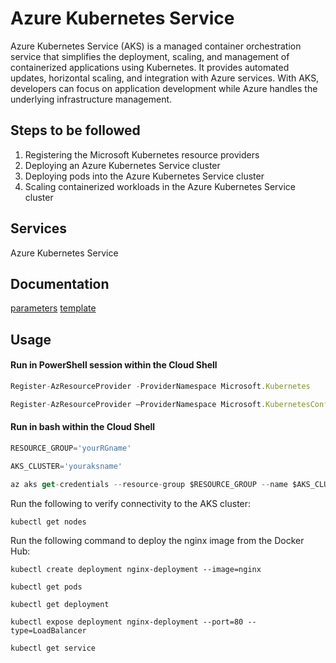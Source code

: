 # Azure Kubernetes Service

Azure Kubernetes Service (AKS) is a managed container orchestration service that simplifies the deployment, scaling, and management of containerized applications using Kubernetes. It provides automated updates, horizontal scaling, and integration with Azure services. With AKS, developers can focus on application development while Azure handles the underlying infrastructure management.

## Steps to be followed

1. Registering the Microsoft Kubernetes resource providers
2. Deploying an Azure Kubernetes Service cluster
3. Deploying pods into the Azure Kubernetes Service cluster
4. Scaling containerized workloads in the Azure Kubernetes Service cluster

## Services

Azure Kubernetes Service

## Documentation

[parameters](parameters.json)
[template](template.json)

## Usage

#### Run in PowerShell session within the Cloud Shell

```javascript
Register-AzResourceProvider -ProviderNamespace Microsoft.Kubernetes

Register-AzResourceProvider –ProviderNamespace Microsoft.KubernetesConfiguration

```

#### Run in bash within the Cloud Shell

```javascript
RESOURCE_GROUP='yourRGname'

AKS_CLUSTER='youraksname'

az aks get-credentials --resource-group $RESOURCE_GROUP --name $AKS_CLUSTER

```

Run the following to verify connectivity to the AKS cluster:

```
kubectl get nodes

```

Run the following command to deploy the nginx image from the Docker Hub:

```
kubectl create deployment nginx-deployment --image=nginx

kubectl get pods

kubectl get deployment

kubectl expose deployment nginx-deployment --port=80 --type=LoadBalancer

kubectl get service
```
